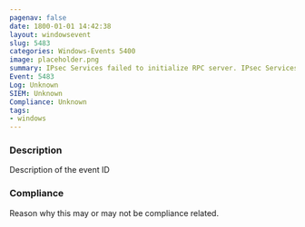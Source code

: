 ```yaml
---
pagenav: false
date: 1800-01-01 14:42:38
layout: windowsevent
slug: 5483
categories: Windows-Events 5400
image: placeholder.png
summary: IPsec Services failed to initialize RPC server. IPsec Services could not be started
Event: 5483
Log: Unknown
SIEM: Unknown
Compliance: Unknown
tags:
- windows
---
```


### Description

Description of the event ID

### Compliance

Reason why this may or may not be compliance related.
